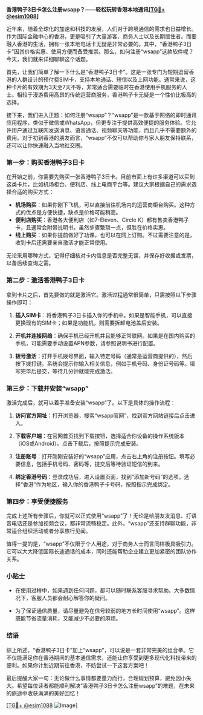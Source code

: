**香港鸭子3日卡怎么注册wsapp？——轻松玩转香港本地通讯[[TG💪+ @esim1088](https://t.me/s/esim1088)]**

近年来，随着全球化的加速和科技的发展，人们对于跨境通信的需求也日益增长。作为国际金融中心的香港，更是吸引了大量游客、商务人士以及长期居住者。而要融入香港的生活，拥有一张本地电话卡无疑是非常必要的。其中，“香港鸭子3日卡”因其价格实惠、使用方便而备受推崇。那么，如何注册“wsapp”这款软件呢？今天，我们就来详细聊聊这个话题。

首先，让我们简单了解一下什么是“香港鸭子3日卡”。这是一张专门为短期逗留香港的人群设计的预付费SIM卡，支持本地通话、短信以及上网功能。通常来说，这种卡片的有效期为3天至7天不等，非常适合需要临时在香港使用手机服务的人士。相较于漫游费用高昂的传统运营商服务，香港鸭子卡无疑是一个性价比极高的选择。

接下来，我们进入正题：如何注册“wsapp”？“wsapp”是一款基于网络的即时通讯应用程序，类似于微信或WhatsApp，但更专注于提供高效便捷的服务体验。它允许用户通过互联网发送消息、语音通话、视频聊天等功能，而且几乎不需要额外的费用。对于初到香港的朋友而言，“wsapp”不仅可以帮助你与家人朋友保持联系，还可以让你快速融入当地社交圈。

### 第一步：购买香港鸭子3日卡

在开始之前，你需要先购买一张香港鸭子3日卡。目前市面上有许多渠道可以买到这类卡片，比如机场柜台、便利店、线上电商平台等。建议大家根据自己的需求选择合适的购买方式：

- **机场购买**：如果你刚下飞机，可以直接前往机场内的运营商柜台购买。这种方式的优点是方便快捷，缺点是价格可能稍高。
- **便利店购买**：香港各大便利店（如7-Eleven、Circle K）都有售卖香港鸭子卡，且通常会附带说明书。虽然步骤繁琐一点，但胜在价格实惠。
- **线上购买**：如果你提前做好了功课，也可以在网上订购。不过需要注意的是，收到卡后还需要亲自激活才能正常使用。

无论采用哪种方式，记得仔细核对卡内信息是否完整无误，并保存好收据或发票，以备后续查询之需。

### 第二步：激活香港鸭子3日卡

拿到卡片之后，首先要做的就是激活它。激活过程通常很简单，只需按照以下步骤操作即可：

1. **插入SIM卡**：将香港鸭子3日卡插入你的手机中。如果是智能手机，可以直接更换现有的SIM卡；如果是功能机，则需要拆卸电池盖后安装。
   
2. **开机并连接网络**：确保手机已经开机并且能够正常联网。如果是在国内购买的手机，可能需要手动设置APN参数，请参照说明书进行配置。

3. **拨号激活**：打开手机拨号界面，输入特定号码（通常是运营商提供的），然后按下拨打键。系统会提示你输入相关信息，例如手机号码、身份证号码等。填写完毕后提交，等待几分钟就能完成激活。

### 第三步：下载并安装“wsapp”

激活完成后，就可以着手准备安装“wsapp”了。以下是具体的操作流程：

1. **访问官方网址**：打开浏览器，搜索“wsapp官网”，找到官方网站链接后点击进入。
   
2. **下载客户端**：在官网首页找到下载按钮，选择适合你设备的操作系统版本（iOS或Android）。点击下载后，按照提示完成安装。

3. **注册账号**：打开刚刚安装好的“wsapp”应用，点击右上角的注册按钮。填写必要信息，包括手机号码、密码等，提交后等待验证短信的到来。

4. **绑定香港号码**：登录成功后，进入设置页面，找到“添加新号码”的选项。选择“香港”作为地区，输入你的香港鸭子卡号码，按照指示完成绑定。

### 第四步：享受便捷服务

完成上述所有步骤后，你就可以正式使用“wsapp”了！无论是给朋友发消息、打语音电话还是参加视频会议，都非常流畅稳定。此外，“wsapp”还支持群聊功能，非常适合组织活动或者分享旅行见闻。

值得一提的是，“wsapp”不仅限于个人用途，对于商务人士而言同样极具吸引力。它可以大大降低国际长途通话的成本，同时还能帮助企业建立更加紧密的团队协作关系。

### 小贴士

- 在使用过程中，如果遇到任何问题，都可以随时联系客服寻求帮助。大多数情况下，客服人员都会耐心解答你的疑问。
  
- 为了保证通信质量，请尽量避免在信号较弱的地方长时间使用“wsapp”。这样既能节省流量消耗，又能减少不必要的麻烦。

### 结语

综上所述，“香港鸭子3日卡”加上“wsapp”，可以说是一套非常完美的组合拳。它不仅能满足你在香港期间的基本通信需求，还能让你享受到更多现代化科技带来的便利。如果你计划近期前往香港，不妨尝试一下这套方案吧！

最后提醒大家一句：无论做什么事情都要量力而行，合理规划预算，避免因小失大。希望每位读者都能顺利解决“香港鸭子3日卡怎么注册wsapp”的难题，在未来的旅途中收获满满的美好回忆！

[[TG💪+ @esim1088](https://t.me/s/esim1088) ![Image](https://i.postimg.cc/4NQfJmqS/Snipaste-2025-05-13-00-14-12.png)]